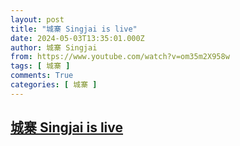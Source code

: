 ```yaml
---
layout: post
title: "城寨 Singjai is live"
date: 2024-05-03T13:35:01.000Z
author: 城寨 Singjai
from: https://www.youtube.com/watch?v=om35m2X958w
tags: [ 城寨 ]
comments: True
categories: [ 城寨 ]
---
```

<!--1714743301000-->
[城寨 Singjai is live](https://www.youtube.com/watch?v=om35m2X958w)
------

<div>

</div>
